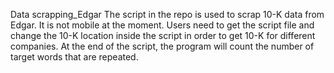 Data scrapping_Edgar
The script in the repo is used to scrap 10-K data from Edgar. It is not mobile at the moment. Users need to get the script file and change the 10-K location inside the script in order to get 10-K for different companies. At the end of the script, the program will count the number of target words that are repeated.
